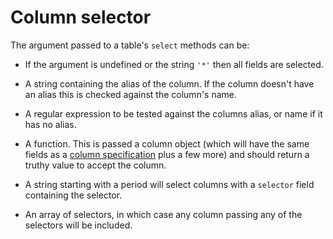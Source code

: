 # Column selector

The argument passed to a table's `select` methods can be:

* If the argument is undefined or the string `'*'` then all fields are selected.

* A string containing the alias of the column. If the column doesn't have an alias this is checked against the column's name.

* A regular expression to be tested against the columns alias, or name if it has no alias.

* A function. This is passed a column object (which will have the same fields as a [column specification](./column-spec.md) plus a few more) and should return a truthy value
to accept the column.

* A string starting with a period will select columns with a `selector` field containing the selector.

* An array of selectors, in which case any column passing any of the selectors will be included.
